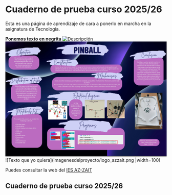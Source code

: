 # Cuaderno de prueba curso 2025/26
Esta es una página de aprendizaje de cara a ponerlo en marcha en la asignatura de Tecnología.

**Ponemos texto en negrita**
![Descripción](jhdsfhj.jpg)
![Prueba de subida de una imagen](documentos/CopiaPinball.jpg)
![Texto que yo quiera](imagenesdelproyecto/logo_azzait.png |width=100)

Puedes consultar la web del [IES AZ-ZAIT](https://www.iesaz-zait.es)

## Cuaderno de prueba curso 2025/26
